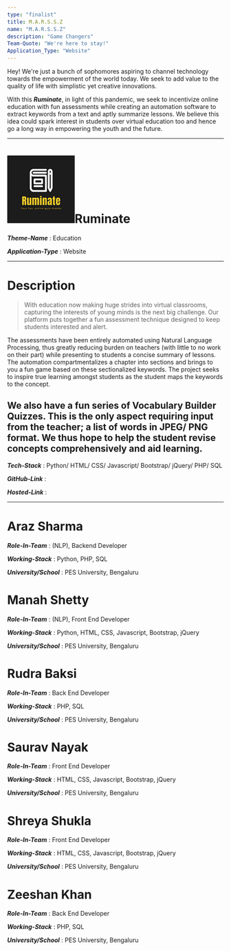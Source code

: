 ```yaml
---
type: "finalist"                   
title: M.A.R.S.S.Z
name: "M.A.R.S.S.Z"
description: "Game Changers"
Team-Quote: "We're here to stay!"
Application_Type: "Website"
---
```


Hey! We're just a bunch of sophomores aspiring to channel technology towards the empowerment of the world today. We seek to add value to the quality of life with simplistic yet creative innovations.

With this _**Ruminate**_, in light of this pandemic, we seek to incentivize online education with fun assessments while creating an automation software to extract keywords from a text and aptly summarize lessons. We believe this idea could spark interest in students over virtual education too and hence go a long way in empowering the youth and the future.

---

# ![Ruminate](https://github.com/manahshetty/Bamboozled/blob/master/Front%20End%20Files/IMAGES/logo.png)Ruminate

_**Theme-Name**_ : Education

_**Application-Type**_ :   Website

---

# Description

> With education now making huge strides into virtual classrooms, capturing the interests of young minds is the next big challenge. Our platform puts together a fun assessment technique designed to keep students interested and alert.

The assessments have been entirely automated using Natural Language Processing, thus greatly reducing burden on teachers (with little to no work on their part) while presenting to students a concise summary of lessons. The automation compartmentalizes a chapter into sections and brings to you a fun game based on these sectionalized keywords. The project seeks to inspire true learning amongst students as the student maps the keywords to the concept. 

We also have a fun series of Vocabulary Builder Quizzes. This is the only aspect requiring input from the teacher; a list of words in JPEG/ PNG format.
We thus hope to help the student revise concepts comprehensively and aid learning.
---

_**Tech-Stack**_  :   Python/ HTML/ CSS/ Javascript/ Bootstrap/ jQuery/ PHP/ SQL

_**GitHub-Link**_ :   

_**Hosted-Link**_ :   


---


# Araz Sharma

_**Role-In-Team**_  : (NLP), Backend Developer

_**Working-Stack**_ : Python, PHP, SQL

_**University/School**_ : PES University, Bengaluru


# Manah Shetty

_**Role-In-Team**_  : (NLP), Front End Developer

_**Working-Stack**_ : Python, HTML, CSS, Javascript, Bootstrap, jQuery

_**University/School**_ : PES University, Bengaluru



# Rudra Baksi

_**Role-In-Team**_  : Back End Developer

_**Working-Stack**_ : PHP, SQL

_**University/School**_ : PES University, Bengaluru



# Saurav Nayak

_**Role-In-Team**_  : Front End Developer

_**Working-Stack**_ : HTML, CSS, Javascript, Bootstrap, jQuery

_**University/School**_ : PES University, Bengaluru



# Shreya Shukla

_**Role-In-Team**_  : Front End Developer

_**Working-Stack**_ : HTML, CSS, Javascript, Bootstrap, jQuery

_**University/School**_ : PES University, Bengaluru



# Zeeshan Khan

_**Role-In-Team**_  : Back End Developer

_**Working-Stack**_ : PHP, SQL

_**University/School**_ : PES University, Bengaluru

